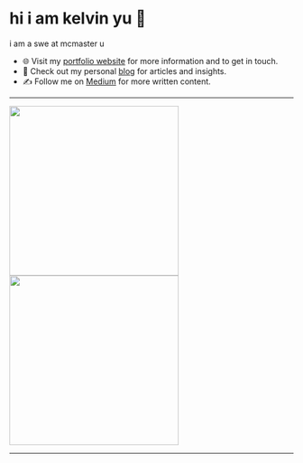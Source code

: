 # hi i am kelvin yu 👋
i am a swe at mcmaster u 
- 🌐 Visit my [portfolio website](https://pr2tik1.github.io/) for more information and to get in touch.
- 👋 Check out my personal [blog](https://pr2tik1.github.io/blog/) for articles and insights.
- ✍️ Follow me on [Medium](https://pr2tik1.medium.com/) for more written content.


---

<p align="center">
  <div style="display: inline-block;">
    <img src="https://github-readme-stats.vercel.app/api?username=kelvin-u&show_icons=true&theme=dark#gh-dark-mode-only" style="height: 300px;">
  </div>
  <div style="display: inline-block;">
    <img src="https://github-readme-streak-stats.herokuapp.com/?user=kelvin-u&theme=dark&card_width=400" style="height: 300px;">
  </div>
</p>



---

